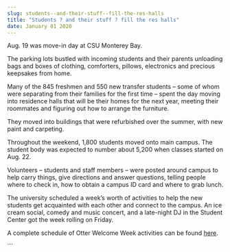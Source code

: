 ```yaml
---
slug: students--and-their-stuff--fill-the-res-halls
title: "Students ? and their stuff ? fill the res halls"
date: January 01 2020
---
```


 
<p>Aug. 19 was move-in day at CSU Monterey Bay.</p>
<p>
  The parking lots bustled with incoming students and their parents unloading
  bags and boxes of clothing, comforters, pillows, electronics and precious
  keepsakes from home.
</p>
<p>
  Many of the 845 freshmen and 550 new transfer students – some of whom were
  separating from their families for the first time – spent the day moving into
  residence halls that will be their homes for the next year, meeting their
  roommates and figuring out how to arrange the furniture.
</p>
<p>
  They moved into buildings that were refurbished over the summer, with new
  paint and carpeting.
</p>
<p>
  Throughout the weekend, 1,800 students moved onto main campus. The student
  body was expected to number about 5,200 when classes started on Aug. 22.
</p>
<p>
  Volunteers – students and staff members – were posted around campus to help
  carry things, give directions and answer questions, telling people where to
  check in, how to obtain a campus ID card and where to grab lunch.
</p>
<p>
  The university scheduled a week’s worth of activities to help the new students
  get acquainted with each other and connect to the campus. An ice cream social,
  comedy and music concert, and a late-night DJ in the Student Center got the
  week rolling on Friday.
</p>
<p>
  A complete schedule of Otter Welcome Week activities can be found
  <a href="https://csumb.edu/search/redirect/11418?searchterm=Otter+Days">here</a
  >.
</p>
```
